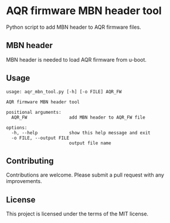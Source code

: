 # AQR firmware MBN header tool

Python script to add MBN header to AQR firmware files.

## MBN header

MBN header is needed to load AQR firmware from u-boot.

## Usage
```
usage: aqr_mbn_tool.py [-h] [-o FILE] AQR_FW

AQR firmware MBN header tool

positional arguments:
  AQR_FW                add MBN header to AQR_FW file

options:
  -h, --help            show this help message and exit
  -o FILE, --output FILE
                        output file name
```

## Contributing

Contributions are welcome. Please submit a pull request with any improvements.

## License

This project is licensed under the terms of the MIT license.